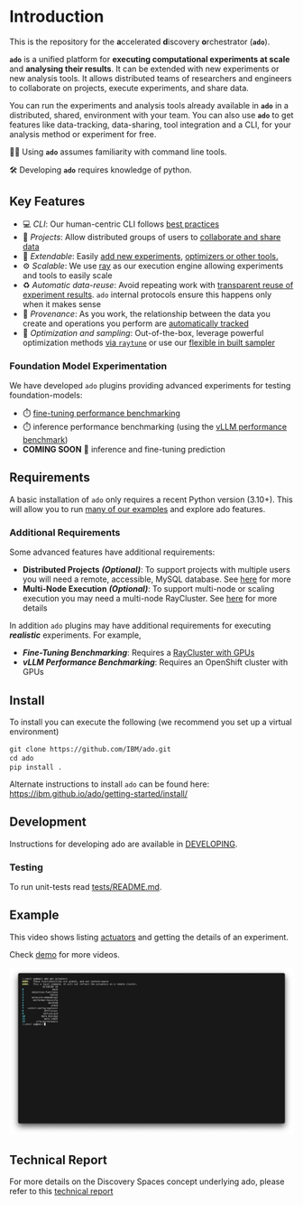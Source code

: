# Introduction

This is the repository for the **a**ccelerated **d**iscovery **o**rchestrator (**`ado`**). 

**`ado`** is a unified platform for **executing computational experiments at scale** and **analysing their results**.
It can be extended with new experiments or new analysis tools. 
It allows distributed teams of researchers and engineers to collaborate on projects, execute experiments, and share data.

You can run the experiments and analysis tools already available in **`ado`** in a distributed, shared, environment with your team.
You can also use **`ado`** to get features like data-tracking, data-sharing, tool integration and a CLI, for your analysis method or experiment for free.

🧑‍💻 Using **`ado`** assumes familiarity with command line tools. 

🛠️ Developing **`ado`** requires knowledge of python. 

## Key Features

* 💻 *CLI*: Our human-centric CLI follows [best practices](https://clig.dev) 
* 🤝 *Projects*: Allow distributed groups of users to [collaborate and share data](https://ibm.github.io/ado/resources/metastore)
* 🔌 *Extendable*: Easily [add new experiments](https://ibm.github.io/ado/actuators/creating-custom-experiments), [optimizers or other tools.](https://ibm.github.io/ado/operators/creating-operators)
* ⚙️ *Scalable*: We use [ray](https://ray.io) as our execution engine allowing experiments and tools to easily scale
* ♻️ *Automatic data-reuse*: Avoid repeating work with [transparent reuse of experiment results](https://ibm.github.io/ado/core-concepts/data-sharing). `ado` internal protocols ensure this happens only when it makes sense 
* 🔗 *Provenance*: As you work, the relationship between the data you create and operations you perform are [automatically tracked](https://ibm.github.io/ado/getting-started/ado#ado-show-related)
* 🔎 *Optimization and sampling*: Out-of-the-box, leverage powerful optimization methods [via `raytune`](https://ibm.github.io/ado/operators/optimisation-with-ray-tune) or use our [flexible in built sampler](https://ibm.github.io/ado/operators/random-walk) 

### Foundation Model Experimentation

We have developed `ado` plugins providing advanced experiments for testing foundation-models:

* ⏱️ [fine-tuning performance benchmarking ](https://ibm.github.io/ado/actuators/sft-trainer)
* ⏱️ inference performance benchmarking (using the [vLLM performance benchmark](https://docs.vllm.ai/en/stable/api/vllm/benchmarks/serve.html))
* **COMING SOON** 🔮 inference and fine-tuning prediction 

## Requirements

A basic installation of `ado` only requires a recent Python version (3.10+). This will allow you to run [many of our examples](https://ibm.github.io/ado/examples/examples) and explore ado features.

### Additional Requirements

Some advanced features have additional requirements:

* **Distributed Projects** **_(Optional)_**: To support projects with multiple users you will need a remote, accessible, MySQL database. See [here](https://ibm.github.io/ado/getting-started/installing-backend-services#using-the-distributed-mysql-backend-for-ado) for more
* **Multi-Node Execution** **_(Optional)_**: To support multi-node or scaling execution you may need a multi-node RayCluster. See [here](https://ibm.github.io/ado/getting-started/installing-backend-services#deploying-kuberay-and-creating-a-raycluster) for more details

In addition `ado` plugins may have additional requirements for executing **_realistic_** experiments. For example,

* **_Fine-Tuning Benchmarking_**: Requires a [RayCluster with GPUs](https://ibm.github.io/ado/actuators/sft-trainer#configure-your-raycluster)
* **_vLLM Performance Benchmarking_**: Requires an OpenShift cluster with GPUs 
## Install

To install you can execute the following (we recommend you set up a virtual environment)
```commandline
git clone https://github.com/IBM/ado.git
cd ado
pip install .
```

Alternate instructions to install `ado` can be found
here: https://ibm.github.io/ado/getting-started/install/

## Development

Instructions for developing ado are available in [DEVELOPING](DEVELOPING.md).

### Testing

To run unit-tests read [tests/README.md](tests/README.md).

## Example

This video shows listing [actuators](website/docs/actuators/working-with-actuators.md) and getting the details of an experiment.

Check [demo](https://ibm.github.io/ado/getting-started/demo) for more videos.


[![Watch the video](website/docs/getting-started/videos/step1_trimmed_thumbnail.png)](website/docs/getting-started/videos/step1_trimmed.mp4)


## Technical Report

For more details on the Discovery Spaces concept underlying ado, please refer to this [technical report](https://arxiv.org/abs/2506.21467)
